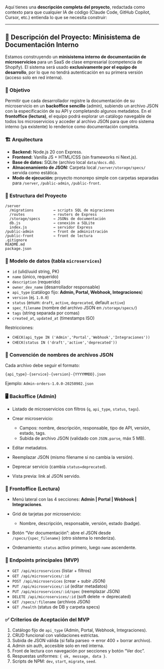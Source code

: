 Aquí tienes una **descripción completa del proyecto**, redactada como contexto para que cualquier IA de código (Claude Code, GitHub Copilot, Cursor, etc.) entienda lo que se necesita construir:

---

## 📌 Descripción del Proyecto: Minisistema de Documentación Interno

Estamos construyendo un **minisistema interno de documentación de microservicios** para un SaaS de clase empresarial (competencia de Shopify). El sistema será usado **exclusivamente por el equipo de desarrollo**, por lo que no tendrá autenticación en su primera versión (acceso solo en red interna).

### 🎯 Objetivo

Permitir que cada desarrollador registre la documentación de su microservicio en un **backoffice sencillo** (admin), subiendo un archivo JSON con la especificación de su API y completando algunos metadatos. En el **frontoffice (lectura)**, el equipo podrá explorar un catálogo navegable de todos los microservicios y acceder al archivo JSON para que otro sistema interno (ya existente) lo renderice como documentación completa.

### 🏗️ Arquitectura

* **Backend:** Node.js 20 con Express.
* **Frontend:** Vanilla JS + HTML/CSS (sin frameworks ni Next.js).
* **Base de datos:** SQLite (archivo local `data/docs.db`).
* **Almacenamiento de JSON:** Carpeta local `/server/storage/specs/` servida como estática.
* **Modo de ejecución:** proyecto monorepo simple con carpetas separadas para `/server`, `/public-admin`, `/public-front`.

### 📂 Estructura del Proyecto

```
/server
  /migrations         → scripts SQL de migraciones
  /routes             → routers de Express
  /storage/specs      → JSONs de documentación
  db.js               → conexión a SQLite
  index.js            → servidor Express
/public-admin         → front de administración
/public-front         → front de lectura
.gitignore
README.md
package.json
```

### 📑 Modelo de datos (tabla `microservices`)

* `id` (ulid/uuid string, PK)
* `name` (único, requerido)
* `description` (requerido)
* `owner_dev_name` (desarrollador responsable)
* `api_type` (catálogo fijo: **Admin, Portal, Webhook, Integraciones**)
* `version` (ej. `1.0.0`)
* `status` (enum: `draft`, `active`, `deprecated`, default `active`)
* `spec_filename` (nombre del archivo JSON en `/storage/specs/`)
* `tags` (string separada por comas)
* `created_at`, `updated_at` (timestamps ISO)

Restricciones:

* `CHECK(api_type IN ('Admin','Portal','Webhook','Integraciones'))`
* `CHECK(status IN ('draft','active','deprecated'))`

### 📂 Convención de nombres de archivos JSON

Cada archivo debe seguir el formato:

```
{api_type}-{service}-{version}-{YYYYMMDD}.json
```

Ejemplo:
`Admin-orders-1.0.0-20250902.json`

### 🖥️ Backoffice (Admin)

* Listado de microservicios con filtros (`q`, `api_type`, `status`, `tags`).
* Crear microservicio:

  * Campos: nombre, descripción, responsable, tipo de API, versión, estado, tags.
  * Subida de archivo JSON (validado con `JSON.parse`, máx 5 MB).
* Editar metadatos.
* Reemplazar JSON (mismo filename si no cambia la versión).
* Deprecar servicio (cambia `status=deprecated`).
* Vista previa: link al JSON servido.

### 📖 Frontoffice (Lectura)

* Menú lateral con las 4 secciones: **Admin | Portal | Webhook | Integraciones**.
* Grid de tarjetas por microservicio:

  * Nombre, descripción, responsable, versión, estado (badge).
* Botón “Ver documentación”: abre el JSON desde `/specs/{spec_filename}` (otro sistema lo renderiza).
* Ordenamiento: `status` activo primero, luego `name` ascendente.

### 📡 Endpoints principales (MVP)

* `GET /api/microservices` (listar + filtros)
* `GET /api/microservices/:id`
* `POST /api/microservices` (crear + subir JSON)
* `PUT /api/microservices/:id` (editar metadatos)
* `PUT /api/microservices/:id/spec` (reemplazar JSON)
* `DELETE /api/microservices/:id` (soft delete → deprecated)
* `GET /specs/:filename` (archivos JSON)
* `GET /health` (status de DB y carpeta specs)

### ✅ Criterios de Aceptación del MVP

1. Catálogo fijo de `api_type` (Admin, Portal, Webhook, Integraciones).
2. CRUD funcional con validaciones estrictas.
3. Subida de JSON válida (si falla parseo → error 400 + borrar archivo).
4. Admin sin auth, accesible solo en red interna.
5. Front de lectura con navegación por secciones y botón “Ver doc”.
6. Respuestas uniformes: `{ ok, message, data }`.
7. Scripts de NPM: `dev`, `start`, `migrate`, `seed`.


